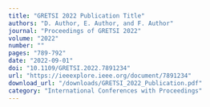 ```yaml
---
title: "GRETSI 2022 Publication Title"
authors: "D. Author, E. Author, and F. Author"
journal: "Proceedings of GRETSI 2022"
volume: "2022"
number: ""
pages: "789-792"
date: "2022-09-01"
doi: "10.1109/GRETSI.2022.7891234"
url: "https://ieeexplore.ieee.org/document/7891234"
download_url: "/downloads/GRETSI_2022_Publication.pdf"
category: "International Conferences with Proceedings"
---
```

